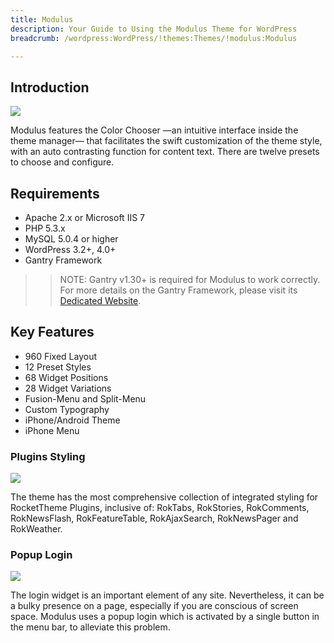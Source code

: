 ```yaml
---
title: Modulus
description: Your Guide to Using the Modulus Theme for WordPress
breadcrumb: /wordpress:WordPress/!themes:Themes/!modulus:Modulus

---
```


Introduction
-----

![][modulus]

Modulus features the Color Chooser —an intuitive interface inside the theme manager— that facilitates the swift customization of the theme style, with an auto contrasting function for content text. There are twelve presets to choose and configure.

Requirements
-----

* Apache 2.x or Microsoft IIS 7
* PHP 5.3.x
* MySQL 5.0.4 or higher
* WordPress 3.2+, 4.0+
* Gantry Framework

>> NOTE: Gantry v1.30+ is required for Modulus to work correctly. For more details on the Gantry Framework, please visit its [Dedicated Website][gantry].

Key Features
-----

* 960 Fixed Layout
* 12 Preset Styles
* 68 Widget Positions
* 28 Widget Variations
* Fusion-Menu and Split-Menu
* Custom Typography
* iPhone/Android Theme
* iPhone Menu

### Plugins Styling

![][plugins]

The theme has the most comprehensive collection of integrated styling for RocketTheme Plugins, inclusive of: RokTabs, RokStories, RokComments, RokNewsFlash, RokFeatureTable, RokAjaxSearch, RokNewsPager and RokWeather.

### Popup Login

![][login]

The login widget is an important element of any site. Nevertheless, it can be a bulky presence on a page, especially if you are conscious of screen space. Modulus uses a popup login which is activated by a single button in the menu bar, to alleviate this problem.

[gantry]: http://gantry.org/
[gantry_install]: ../../start/gantry.md
[modulus]: assets/modulus.jpeg
[plugins]: assets/plugins.jpg
[login]: assets/login.jpg
[bootstrap]: http://twitter.github.com/bootstrap/
